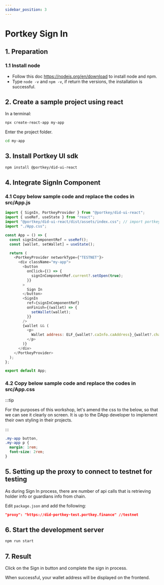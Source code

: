 ```yaml
---
sidebar_position: 3
---
```


# Portkey Sign In

## 1. Preparation

### 1.1 Install node

- Follow this doc https://nodejs.org/en/download to install node and npm.
- Type `node -v` and `npm -v`, if return the versions, the installation is successful.

## 2. Create a sample project using react

In a terminal:

```bash copy
npx create-react-app my-app
```

Enter the project folder.

```bash copy
cd my-app
```

## 3. Install Portkey UI sdk

```bash copy
npm install @portkey/did-ui-react
```

## 4. Integrate SignIn Component

### 4.1 Copy below sample code and replace the codes in src/App.js

```js filename="src/App.js" copy showLineNumbers
import { SignIn, PortkeyProvider } from "@portkey/did-ui-react";
import { useRef, useState } from "react";
import "@portkey/did-ui-react/dist/assets/index.css"; // import portkey css
import "./App.css";

const App = () => {
  const signInComponentRef = useRef();
  const [wallet, setWallet] = useState();

  return (
    <PortkeyProvider networkType={"TESTNET"}>
      <div className="my-app">
        <button
          onClick={() => {
            signInComponentRef.current?.setOpen(true);
          }}
        >
          Sign In
        </button>
        <SignIn
          ref={signInComponentRef}
          onFinish={(wallet) => {
            setWallet(wallet);
          }}
        />
        {wallet && (
          <p>
            Wallet address: ELF_{wallet?.caInfo.caAddress}_{wallet?.chainId}
          </p>
        )}
      </div>
    </PortkeyProvider>
  );
};

export default App;
```

### 4.2 Copy below sample code and replace the codes in src/App.css

:::tip

For the purposes of this workshop, let's amend the css to the below, so that
we can see it clearly on screen. It is up to the DApp developer to implement
their own styling in their projects.

:::

```css filename="src/App.css" copy showLineNumbers
.my-app button,
.my-app p {
  margin: 1rem;
  font-size: 2rem;
}
```

## 5. Setting up the proxy to connect to testnet for testing

As during Sign In process, there are number of api calls that is retrieving holder info or guardians info from chain.

Edit `package.json` and add the following:

```json filename="package.json"
"proxy": "https://did-portkey-test.portkey.finance" //testnet
```

## 6. Start the development server

```bash
npm run start
```

## 7. Result

Click on the Sign in button and complete the sign in process.

When successful, your wallet address will be displayed on the frontend.
